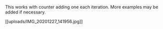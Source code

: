 This works with counter adding one each iteration. More examples may be added if necessary. 

[[uploads/IMG_20201227_141956.jpg]]
